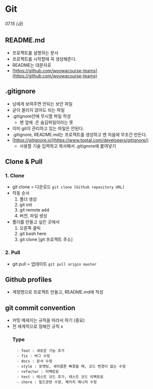 # Git

###### 07.15 (금)

## README.md

- 프로젝트를 설명하는 문서
- 프로젝트를 시작할때 꼭 생성해준다.
- README는 대문자로
- [https://github.com/woowacourse-teams](https://github.com/woowacourse-teams)

## .gitignore

- 남에게 보여주면 안되는 보안 파일
- 굳이 올리지 않아도 되는 파일
- .gitignore안에 무시할 파일 작성
  - 맨 앞에 .은 숨김파일이라는 뜻
- 이미 git이 관리하고 있는 파일은 안된다.
- .gitignore, README.md는 프로젝트를 생성하고 맨 처음에 무조건 만든다.
- [https://gitignore.io](https://www.toptal.com/developers/gitignore/)
  - 사용할 기술 입력하고 복사해서 .gitignore에 붙여넣기

## Clone & Pull

### 1. Clone

- git clone = 다운로드
  `git clone [Github repository URL]`
- 작동 순서
  1. 폴더 생성
  2. git init
  3. git remote add
  4. 버전, 파일 생성
- 폴더를 만들고 싶은 곳에서
  1. 오른쪽 클릭
  2. git bash here
  3. git clone [git 프로젝트 주소]

### 2. Pull

- git pull = 업데이트
  `git pull origin master`

## Github profiles

- 계정명으로 프로젝트 만들고, README.md에 작성

## git commit convention

- 커밋 메세지는 규칙을 따라서 하기 (중요)
- 전 세계적으로 정해진 규칙 x
  ### Type
        - feat : 새로운 기능 추가
        - fix : 버그 수정
        - docs : 문서 수정
        - style : 포맷팅, 세미클론 빠졌을 때, 코드 변경이 없는 수정
        - refactor : 리팩토링
        - test : 테스트 코드 추가, 테스트 코드 리팩토링
        - chore : 빌드관련 수정, 패키지 매니저 수정
